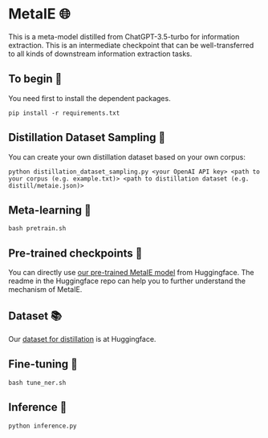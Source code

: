 # MetaIE 🌐
This is a meta-model distilled from ChatGPT-3.5-turbo for information extraction. This is an intermediate checkpoint that can be well-transferred to all kinds of downstream information extraction tasks.

## To begin 🚀
You need first to install the dependent packages.
```
pip install -r requirements.txt
```

## Distillation Dataset Sampling 📖
You can create your own distillation dataset based on your own corpus:
```
python distillation_dataset_sampling.py <your OpenAI API key> <path to your corpus (e.g. example.txt)> <path to distillation dataset (e.g. distill/metaie.json)>
```

## Meta-learning 🤖
```
bash pretrain.sh
```

## Pre-trained checkpoints 🔑
You can directly use [our pre-trained MetaIE model](https://huggingface.co/KomeijiForce/roberta-large-metaie) from Huggingface. The readme in the Huggingface repo can help you to further understand the mechanism of MetaIE.

## Dataset 📚
Our [dataset for distillation](https://huggingface.co/datasets/KomeijiForce/MetaIE-Pretrain) is at Huggingface.

## Fine-tuning 🔧
```
bash tune_ner.sh
```

## Inference 🧠
```
python inference.py
```
